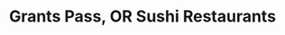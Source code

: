 ---
layout: city
title: Grants Pass, OR Sushi Restaurants
permalink: /oregon/grants-pass/
stateAbbr: OR
stateName: Oregon
cityName: Grants Pass
---